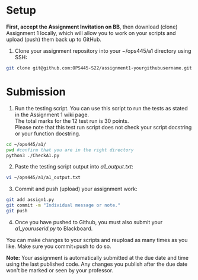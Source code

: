 # Setup
**First, accept the Assignment Invitation on BB**, then download (clone) Assignment 1 locally, which will allow you to work on your scripts and upload (push) them back up to GitHub.

1. Clone your assignment repository into your ~/ops445/a1 directory using SSH:
```bash
git clone git@github.com:OPS445-S22/assignment1-yourgithubusername.git ~/ops445/a1/
```

# Submission
1. Run the testing script. You can use this script to run the tests as stated in the Assignment 1 wiki page.  
The total marks for the 12 test run is 30 points.  
Please note that this test run script does not check your script docstring or your function docstring.  
```bash
cd ~/ops445/a1/
pwd #confirm that you are in the right directory
python3 ./CheckA1.py
```

2. Paste the testing script output into *a1_output.txt*:
```bash
vi ~/ops445/a1/a1_output.txt
```

3. Commit and push (upload) your assignment work:
```bash
git add assign1.py
git commit -m "Individual message or note."
git push
```
4. Once you have pushed to Github, you must also submit your *a1_youruserid.py* to Blackboard. 

You can make changes to your scripts and reupload as many times as you like. Make sure you commit+push to do so.

**Note:** Your assignment is automatically submitted at the due date and time using the last published code. Any changes you publish after the due date won't be marked or seen by your professor.

